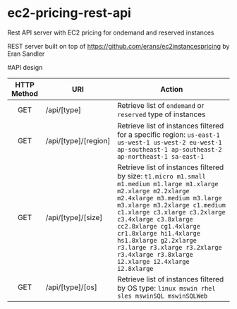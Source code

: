 ec2-pricing-rest-api
====================

Rest API server with EC2 pricing for ondemand and reserved instances 

REST server built on top of https://github.com/erans/ec2instancespricing by
Eran Sandler

#API design

HTTP Method | URI | Action
:---------: | --- | ------
GET | /api/[type] | Retrieve list of `ondemand` or `reserved` type of instances
GET | /api/[type]/[region] | Retrieve list of instances filtered for a specific region: ``` us-east-1 us-west-1 us-west-2 eu-west-1 ap-southeast-1 ap-southeast-2 ap-northeast-1 sa-east-1 ```
GET | /api/[type]/[size] | Retrieve list of instances filtered by size: ``` t1.micro m1.small m1.medium m1.large m1.xlarge m2.xlarge m2.2xlarge m2.4xlarge m3.medium m3.large m3.xlarge m3.2xlarge c1.medium c1.xlarge c3.xlarge c3.2xlarge c3.4xlarge c3.8xlarge cc2.8xlarge cg1.4xlarge cr1.8xlarge hi1.4xlarge hs1.8xlarge g2.2xlarge r3.large r3.xlarge r3.2xlarge r3.4xlarge r3.8xlarge i2.xlarge i2.4xlarge i2.8xlarge ```
GET | /api/[type]/[os] | Retrieve list of instances filtered by OS type: ``` linux mswin rhel sles mswinSQL mswinSQLWeb ```
